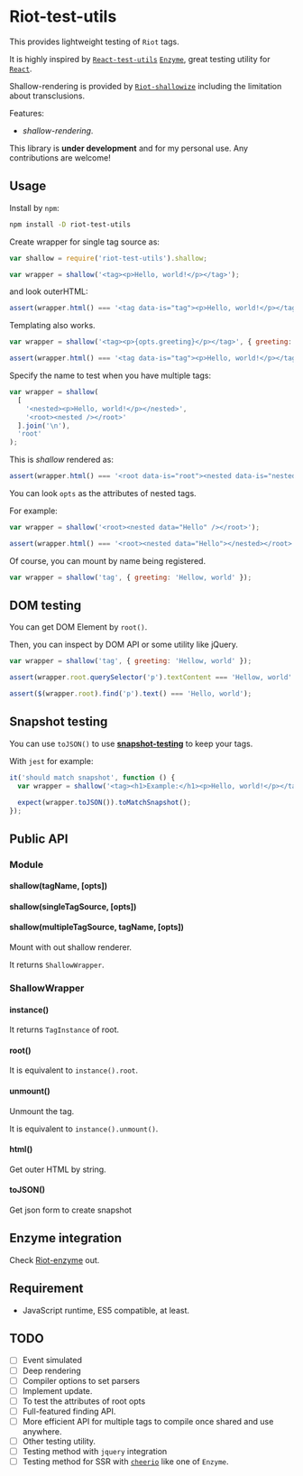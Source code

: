 Riot-test-utils
===============

This provides lightweight testing of `Riot` tags.

It is highly inspired by [`React-test-utils`](https://reactjs.org/docs/test-utils.html) [`Enzyme`](https://github.com/airbnb/enzyme), great testing utility for [`React`](https://reactjs.org/).

Shallow-rendering is provided by [`Riot-shallowize`](https://www.npmjs.com/package/riot-shallowize) including the limitation about transclusions.

Features:

- *shallow-rendering*.

This library is **under development** and for my personal use. Any contributions are welcome!

Usage
-----

Install by `npm`:

```bash
npm install -D riot-test-utils
```

Create wrapper for single tag source as:

```js
var shallow = require('riot-test-utils').shallow;

var wrapper = shallow('<tag><p>Hello, world!</p></tag>');
```

and look outerHTML:

```js
assert(wrapper.html() === '<tag data-is="tag"><p>Hello, world!</p></tag>');
```

Templating also works.

```js
var wrapper = shallow('<tag><p>{opts.greeting}</p></tag>', { greeting: 'Hello, world!' });

assert(wrapper.html() === '<tag data-is="tag"><p>Hello, world!</p></tag>');
```

Specify the name to test when you have multiple tags:

```js
var wrapper = shallow(
  [
    '<nested><p>Hello, world!</p></nested>',
    '<root><nested /></root>'
  ].join('\n'),
  'root'
);
```

This is *shallow* rendered as:

```js
assert(wrapper.html() === '<root data-is="root"><nested data-is="nested"></nested></root>');
```

You can look `opts` as the attributes of nested tags.

For example:

```js
var wrapper = shallow('<root><nested data="Hello" /></root>');

assert(wrapper.html() === '<root><nested data="Hello"></nested></root>');
```
Of course, you can mount by name being registered.

```js
var wrapper = shallow('tag', { greeting: 'Hellow, world' });
```

DOM testing
-----------

You can get DOM Element by `root()`.

Then, you can inspect by DOM API or some utility like jQuery.

```js
var wrapper = shallow('tag', { greeting: 'Hellow, world' });

assert(wrapper.root.querySelector('p').textContent === 'Hellow, world' );

assert($(wrapper.root).find('p').text() === 'Hello, world');
```

Snapshot testing
----------------

You can use `toJSON()` to use **[snapshot-testing](https://facebook.github.io/jest/docs/en/snapshot-testing.html)**
to keep your tags.

With `jest` for example:

```js
it('should match snapshot', function () {
  var wrapper = shallow('<tag><h1>Example:</h1><p>Hello, world!</p></tag>');

  expect(wrapper.toJSON()).toMatchSnapshot();
});
```

Public API
----------

### Module
#### shallow(tagName, [opts])
#### shallow(singleTagSource, [opts])
#### shallow(multipleTagSource, tagName, [opts])

Mount with out shallow renderer.

It returns `ShallowWrapper`.

### ShallowWrapper

#### instance()

It returns `TagInstance` of root.

#### root()

It is equivalent to `instance().root`.

#### unmount()

Unmount the tag.

It is equivalent to `instance().unmount()`.

#### html()

Get outer HTML by string.

#### toJSON()

Get json form to create snapshot

Enzyme integration
------------------

Check [Riot-enzyme](https://www.npmjs.com/package/riot-enzyme) out.

Requirement
-----------

- JavaScript runtime, ES5 compatible, at least.

TODO
----

- [ ] Event simulated
- [ ] Deep rendering
- [ ] Compiler options to set parsers
- [ ] Implement update.
- [ ] To test the attributes of root opts
- [ ] Full-featured finding API.
- [ ] More efficient API for multiple tags to compile once shared and use anywhere.
- [ ] Other testing utility.
- [ ] Testing method with `jquery` integration
- [ ] Testing method for SSR with [`cheerio`](https://github.com/cheeriojs/cheerio) like one of `Enzyme`.

